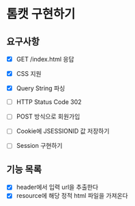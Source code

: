 # 톰캣 구현하기

## 요구사항

- [x] GET /index.html 응답
- [x] CSS 지원
- [x] Query String 파싱

- [ ] HTTP Status Code 302
- [ ] POST 방식으로 회원가입
- [ ] Cookie에 JSESSIONID 값 저장하기
- [ ] Session 구현하기

 ## 기능 목록
- [x] header에서 입력 url을 추출한다
- [x] resource에 해당 정적 html 파일을 가져온다
